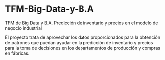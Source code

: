 # TFM-Big-Data-y-B.A
 TFM de Big Data y B.A.
Predicción de inventario y precios en el modelo de negocio industrial

El proyecto trata de aprovechar los datos proporcionados para la obtención de patrones que puedan ayudar en la predicción de inventario y precios para la toma de decisiones en los departamentos de producción y compras en fábricas.